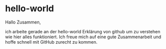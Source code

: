 # hello-world

Hallo Zusammen,

ich arbeite gerade an der hello-world Erklärung von github um zu verstehen wie hier alles funktioniert. Ich freue mich auf eine gute Zusammenarbeit und hoffe schnell mit GitHub zurecht zu kommen.
